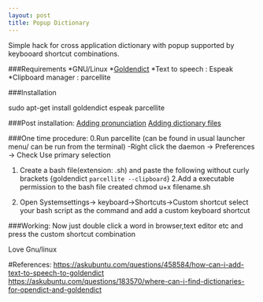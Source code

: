 ```yaml
---
layout: post
title: Popup Dictionary
---
```


Simple hack for  cross application dictionary with popup supported by keybooard shortcut combinations.

###Requirements
*GNU/Linux
*[Goldendict](http://bit.ly/1HDEkNk)
*Text to speech : Espeak 
*Clipboard manager : parcellite

###Installation
<p class="message">
sudo apt-get install goldendict espeak parcellite
<p>

###Post installation:
[Adding pronunciation](http://pastebin.com/B9ueCPAg)
[Adding dictionary files](http://pastebin.com/0spq5jA3)

###One time procedure:
0.Run parcellite (can be found in usual launcher menu/ can be run from the terminal)
            -Right click the daemon -> Preferences -> Check Use primary selection
1. Create a bash file(extension: .sh) and paste the following without curly brackets
              {goldendict `parcellite --clipboard`}
2.Add a executable permission to the bash file created 
              chmod u+x filename.sh

3. Open Systemsettings-> keyboard->Shortcuts->Custom shortcut
              select your bash script as the command and add a custom keyboard shortcut


###Working:
Now just double click a word in browser,text editor etc and press the custom shortcut combination

Love Gnu/linux

#References:
https://askubuntu.com/questions/458584/how-can-i-add-text-to-speech-to-goldendict
https://askubuntu.com/questions/183570/where-can-i-find-dictionaries-for-opendict-and-goldendict



